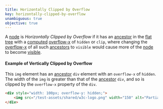 ```yaml
---
title: Horizontally Clipped by Overflow
key: horizontally-clipped-by-overflow
unambiguous: true
objective: true
---
```


A [node][] is <dfn>Horizontally Clipped by Overflow</dfn> if it has an [ancestor][] in the [flat tree][] with a [computed][] [overflow-x][] of `hidden` or `clip`, where changing the [overflow-x][] of all such [ancestors][ancestor] to `visible` would cause more of the [node][] to become [visible][].

#### Example of Vertically Clipped by Overflow

This `img` element has an [ancestor][] `div` element with an `overflow-x` of `hidden`. The width of the `img` is greater than that of the [ancestor][] `div`, and so is clipped by the `overflow-x` property of the `div`.

```html
<div style="width: 100px; overflow-y: hidden;">
	<img src="/test-assets/shared/w3c-logo.png" width="150" alt="Partial W3C Logo" />
</div>
```

[visible]: #visible
[node]: https://dom.spec.whatwg.org/#node 'DOM node, as of 2019/02/14'
[ancestor]: https://dom.spec.whatwg.org/#concept-tree-ancestor 'DOM ancestor, as of 2019/02/14'
[flat tree]: https://drafts.csswg.org/css-scoping/#flat-tree 'CSS draft, flat tree, 2020/02/14'
[computed]: https://www.w3.org/TR/css-cascade-3/#computed-value
[overflow-x]: https://drafts.csswg.org/css-overflow/#overflow-properties
